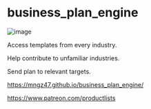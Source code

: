 # business_plan_engine
![image](https://github.com/mngz47/business_plan_engine/assets/15697629/b004a384-2e93-4046-87e1-dd07d6fe0434)

 Access templates from every industry.

 Help contribute to unfamiliar industries.

 Send plan to relevant targets.

https://mngz47.github.io/business_plan_engine/

https://www.patreon.com/productlists 

 
